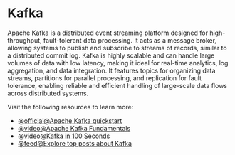 # Kafka

Apache Kafka is a distributed event streaming platform designed for high-throughput, fault-tolerant data processing. It acts as a message broker, allowing systems to publish and subscribe to streams of records, similar to a distributed commit log. Kafka is highly scalable and can handle large volumes of data with low latency, making it ideal for real-time analytics, log aggregation, and data integration. It features topics for organizing data streams, partitions for parallel processing, and replication for fault tolerance, enabling reliable and efficient handling of large-scale data flows across distributed systems.

Visit the following resources to learn more:

- [@official@Apache Kafka quickstart](https://kafka.apache.org/quickstart)
- [@video@Apache Kafka Fundamentals](https://www.youtube.com/watch?v=B5j3uNBH8X4)
- [@video@Kafka in 100 Seconds](https://www.youtube.com/watch?v=uvb00oaa3k8)
- [@feed@Explore top posts about Kafka](https://app.daily.dev/tags/kafka?ref=roadmapsh)
